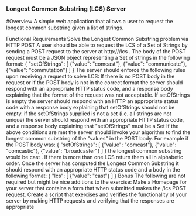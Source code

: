 ### Longest Common Substring (LCS) Server
#Overview
A simple web application that allows a user to request the longest
common substring given a list of strings.

Functional Requirements
Solve the Longest Common Substring problem via HTTP POST
A user should be able to request the LCS of a Set of Strings by sending a POST request
to the server at http://<host>/lcs . The body of the POST request must be a JSON
object representing a Set of strings in the following format:
{
"setOfStrings": [
{"value": "comcast"},
{"value": "communicate"},
{"value": "commutation"}
]
}
The server should enforce the following rules upon receiving a request to solve LCS:
If there is no POST body in the request or if the POST body is not in the correct
format the server should respond with an appropriate HTTP status code, and a
response body explaining that the format of the request was not acceptable.
If setOfStrings is empty the server should respond with an HTTP an appropriate
status code with a response body explaining that setOfStrings should not be
empty.
if the setOfStrings supplied is not a set (i.e. all strings are not unique) the server
should respond with an appropriate HTTP status code, and a response
body explaining that "setOfStrings" must be a Set
If the above conditions are met the server should invoke your algorithm to find the
longest common substring of the "values" in the POST body. For example if the POST
body was:
{
"setOfStrings": [
{"value": "comcast"},
{"value": "comcastic"},
{"value": "broadcaster"}
]
}
the longest common substring would be cast . If there is more than one LCS return
them all in alphabetic order.
Once the server has computed the Longest Common Substring it should respond with an
appropriate HTTP status code and a body in the following format:
{
"lcs": [
{"value": "cast"}
]
}
Bonus
The following are not required but might be nice additions to the exercise:
Make a Homepage for your server that contains a form that when submitted makes
the /lcs POST request.
Create a script that exercises and verifies the functionality of your server by making
HTTP requests and verifying that the responses are appropriate
